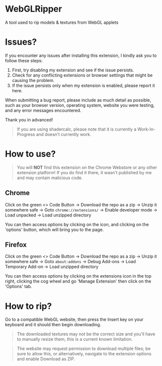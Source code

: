 # WebGLRipper
A tool used to rip models &amp; textures from WebGL applets

# Issues?
If you encounter any issues after installing this extension, I kindly ask you to follow these steps:

1. First, try disabling my extension and see if the issue persists.
2. Check for any conflicting extensions or browser settings that might be causing the problem.
3. If the issue persists only when my extension is enabled, please report it here.

When submitting a bug report, please include as much detail as possible, such as your browser version, operating system, website you were testing, and any error messages encountered.

Thank you in advanced!

> If you are using shadercalc, please note that it is currently a Work-In-Progress and doesn't currently work.

# How to use?

> You will **NOT** find this extension on the Chrome Webstore or any other extension platform! If you do find it there, it wasn't published by me and may contain malicious code.

## Chrome

Click on the green <> Code Button -> Download the repo as a zip -> Unzip it somewhere safe -> Goto ```chrome://extensions/``` -> Enable developer mode -> Load unpacked -> Load unzipped directory

You can then access options by clicking on the icon, and clicking on the 'options' button, which will bring you to the page.

## Firefox

Click on the green <> Code Button -> Download the repo as a zip -> Unzip it somewhere safe -> Goto ```about:addons``` -> Debug Add-ons -> Load Temporary Add-on -> Load unzipped directory

You can then access options by clicking on the extensions icon in the top right, clicking the cog wheel and go 'Manage Extension' then click on the 'Options' tab. 

# How to rip?

Go to a compatible WebGL website, then press the Insert key on your keyboard and it should then begin downloading.

> The downloaded textures may not be the correct size and you'll have to manually resize them, this is a current known limitation.

> The website may request permission to download multiple files; be sure to allow this, or alternatively, navigate to the extension options and enable Download as ZIP.
